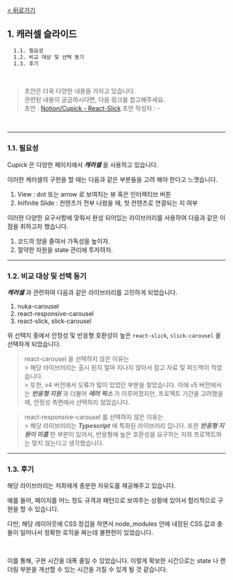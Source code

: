 [< 뒤로가기](./README.md)

## 1. 캐러셀 슬라이드

```cmd
  1.1. 필요성
  1.2. 비교 대상 및 선택 동기
  1.3. 후기
```

<br>

> 초안은 더욱 다양한 내용을 가지고 있습니다. <br>
> 관련된 내용이 궁금하시다면, 다음 링크를 참고해주세요. <br>
> 초안 : [Notion/Cupick - React-Slick](https://www.notion.so/5e458f2e19c544dc99651f3af3e59d9c#18b1736b43694b9591d509859b90bbe0)
> 초안 작성자 : -

<br>
<hr>

### 1.1. 필요성

Cupick 은 다양한 페이지에서 ***캐러셀*** 을 사용하고 있습니다.

이러한 케러셀의 구현을 할 때는 다음과 같은 부분들을 고려 해야 한다고 느꼇습니다.

1. View : dot 또는 arrow 로 보여지는 뷰 혹은 인터렉티브 버튼
2. Inifinite Slide : 컨텐츠가 전부 나왔을 때, 첫 컨텐츠로 연결되는 지 여부

이러한 다양한 요구사항에 맞춰서 완성 되어있는 라이브러리를 사용하여 다음과 같은 이점을 취하고자 했습니다.

1. 코드의 양을 줄여서 가독성을 높이자.
2. 절약한 자원을 state 관리에 투자하자.

<hr>

### 1.2. 비교 대상 및 선택 동기

***케러셀*** 과 관련하여 다음과 같은 라이브러리를 고민하게 되었습니다.

1. nuka-carousel
2. react-responsive-carousel
3. react-slick, slick-carousel

위 선택지 중에서 안정성 및 반응형 호환성이 높은 `react-slick`, `slick-carousel` 을 선택하게 되었습니다.

> react-carousel 을 선택하지 않은 이유는 <br>
    > 해당 라이브러리는 출시 된지 얼마 지나지 않아서 참고 자료 및 피드백이 적었습니다.<br>
    > 또한, v4 버전에서 오류가 많이 있었던 부분을 찾았습니다. 이에 v5 버전에서는 ***반응형 지원*** 과 더불어 ***에러 픽스*** 가 이루어졌지만, 프로젝트 기간을 고려했을 때, 안정성 측면에서 선택하지 않았습니다.

> react-responsive-carousel 를 선택하지 않은 이유는 <br>
    > 해당 라이브러리는 ***Typescript*** 에 특화된 라이브러리 입니다. 또한 ***반응형 지원이 미흡*** 한 부분이 있어서, 반응형에 높은 호환성을 요구하는 저희 프로젝트와는 맞지 않는다고 생각했습니다.

<hr>

### 1.3. 후기

해당 라이브러리는 저희에게 충분한 자유도를 제공해주고 있습니다.

예를 들어, 페이지를 어느 정도 규격과 패턴으로 보여주는 상황에 있어서 합리적으로 구현을 할 수 있습니다.

다만, 해당 레이아웃에 CSS 장겁을 하면서 node_modules 안에 내장된 CSS 값과 충돌이 일어나서 정확한 로직을 짜는데 불편한이 있었습니다.

<br>

이를 통해, 구현 시간을 대폭 줄일 수 있었습니다.
이렇게 확보한 시간으로는 state 나 랜더링 부분을 개선할 수 있는 시간을 가질 수 있게 될 것 같습니다.
